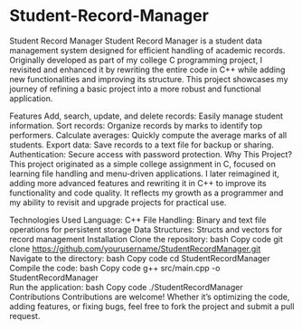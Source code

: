 # Student-Record-Manager
Student Record Manager
Student Record Manager is a student data management system designed for efficient handling of academic records. Originally developed as part of my college C programming project, I revisited and enhanced it by rewriting the entire code in C++ while adding new functionalities and improving its structure. This project showcases my journey of refining a basic project into a more robust and functional application.

Features
Add, search, update, and delete records: Easily manage student information.
Sort records: Organize records by marks to identify top performers.
Calculate averages: Quickly compute the average marks of all students.
Export data: Save records to a text file for backup or sharing.
Authentication: Secure access with password protection.
Why This Project?
This project originated as a simple college assignment in C, focused on learning file handling and menu-driven applications. I later reimagined it, adding more advanced features and rewriting it in C++ to improve its functionality and code quality. It reflects my growth as a programmer and my ability to revisit and upgrade projects for practical use.

Technologies Used
Language: C++
File Handling: Binary and text file operations for persistent storage
Data Structures: Structs and vectors for record management
Installation
Clone the repository:
bash
Copy code
git clone https://github.com/yourusername/StudentRecordManager.git  
Navigate to the directory:
bash
Copy code
cd StudentRecordManager  
Compile the code:
bash
Copy code
g++ src/main.cpp -o StudentRecordManager  
Run the application:
bash
Copy code
./StudentRecordManager  
Contributions
Contributions are welcome! Whether it’s optimizing the code, adding features, or fixing bugs, feel free to fork the project and submit a pull request.
